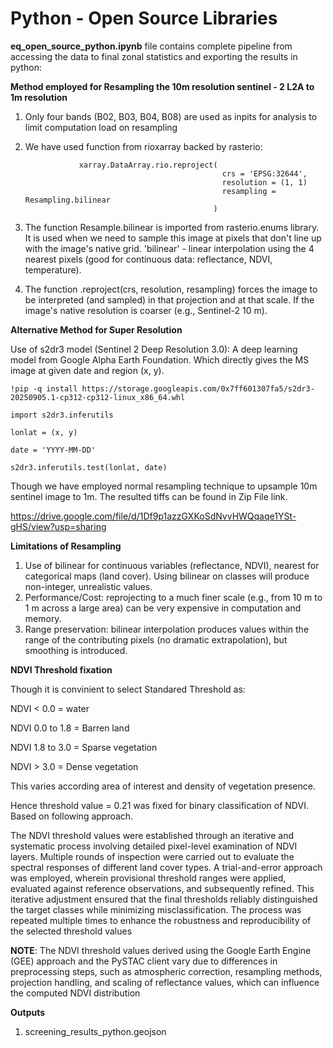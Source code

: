 # Python - Open Source Libraries

**eq_open_source_python.ipynb** file contains complete pipeline from accessing the data to final zonal statistics and exporting the results in python:

**Method employed for Resampling the 10m resolution sentinel - 2 L2A to 1m resolution**
1. Only four bands (B02, B03, B04, B08) are used as inpits for analysis to limit computation load on resampling
2. We have used function from rioxarray backed by rasterio:

                   xarray.DataArray.rio.reproject(
                                                   crs = 'EPSG:32644',
                                                   resolution = (1, 1)
                                                   resampling = Resampling.bilinear
                                                 )

3. The function Resample.bilinear is imported from rasterio.enums library. It is used when we need to sample this image at pixels that don't line up with the image's native grid. 'bilinear' - linear interpolation using the 4 nearest pixels (good for continuous data: reflectance, NDVI, temperature).
4. The function .reproject(crs, resolution, resampling) forces the image to be interpreted (and sampled) in that projection and at that scale. If the image's native resolution is coarser (e.g., Sentinel-2 10 m).


**Alternative Method for Super Resolution**

Use of s2dr3 model (Sentinel 2 Deep Resolution 3.0): A deep learning model from Google Alpha Earth Foundation. Which directly gives the MS image at given date and region (x, y).

    !pip -q install https://storage.googleapis.com/0x7ff601307fa5/s2dr3-20250905.1-cp312-cp312-linux_x86_64.whl

    import s2dr3.inferutils

    lonlat = (x, y)

    date = 'YYYY-MM-DD'

    s2dr3.inferutils.test(lonlat, date)

Though we have employed normal resampling technique to upsample 10m sentinel image to 1m. The resulted tiffs can be found in Zip File link. 

https://drive.google.com/file/d/1Df9p1azzGXKoSdNvvHWQqaqe1YSt-gHS/view?usp=sharing 

**Limitations of Resampling**
1. Use of bilinear for continuous variables (reflectance, NDVI), nearest for categorical maps (land cover). Using bilinear on classes will produce non-integer, unrealistic values.
2. Performance/Cost: reprojecting to a much finer scale (e.g., from 10 m to 1 m across a large area) can be very expensive in computation and memory.
3. Range preservation: bilinear interpolation produces values within the range of the contributing pixels (no dramatic extrapolation), but smoothing is introduced.


**NDVI Threshold fixation**

Though it is convinient to select Standared Threshold as:

NDVI < 0.0 = water

NDVI 0.0 to 1.8 = Barren land

NDVI 1.8 to 3.0 = Sparse vegetation

NDVI > 3.0 = Dense vegetation


This varies according area of interest and density of vegetation presence. 

Hence threshold value = 0.21 was fixed for binary classification of NDVI. Based on following approach. 

The NDVI threshold values were established through an iterative and systematic process involving detailed pixel-level examination of NDVI layers. Multiple rounds of inspection were carried out to evaluate the spectral responses of different land cover types. A trial-and-error approach was employed, wherein provisional threshold ranges were applied, evaluated against reference observations, and subsequently refined. This iterative adjustment ensured that the final thresholds reliably distinguished the target classes while minimizing misclassification. The process was repeated multiple times to enhance the robustness and reproducibility of the selected threshold values

**NOTE**: The NDVI threshold values derived using the Google Earth Engine (GEE) approach and the PySTAC client vary due to differences in preprocessing steps, such as atmospheric correction, resampling methods, projection handling, and scaling of reflectance values, which can influence the computed NDVI distribution

**Outputs**
1. screening_results_python.geojson



